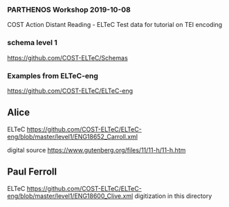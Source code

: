 ### PARTHENOS Workshop 2019-10-08 ###
COST Action Distant Reading - ELTeC
Test data for tutorial on TEI encoding

### schema level 1 ###
https://github.com/COST-ELTeC/Schemas

### Examples from ELTeC-eng ###
https://github.com/COST-ELTeC/ELTeC-eng

## Alice ##
ELTeC https://github.com/COST-ELTeC/ELTeC-eng/blob/master/level1/ENG18652_Carroll.xml

digital source https://www.gutenberg.org/files/11/11-h/11-h.htm

## Paul Ferroll ##
ELTeC https://github.com/COST-ELTeC/ELTeC-eng/blob/master/level1/ENG18600_Clive.xml
digitization in this directory